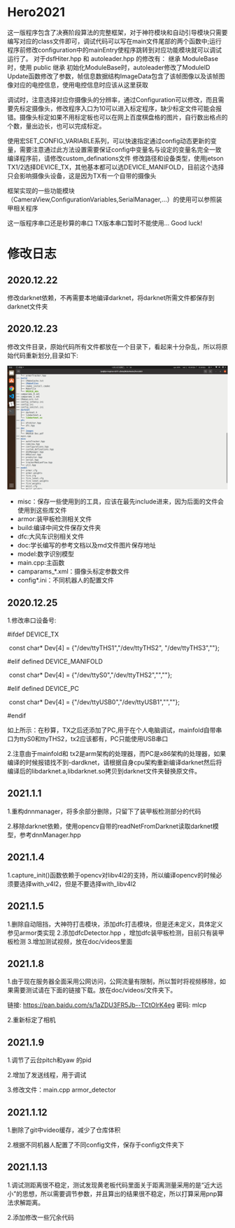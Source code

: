 # Hero2021

这一版程序包含了决赛阶段算法的完整框架，对于神符模块和自动引导模块只需要编写对应的class文件即可，调试代码可以写在main文件尾部的两个函数中;运行程序前修改configuration中的mainEntry使程序跳转到对应功能模块就可以调试运行了。
对于dsfHiter.hpp 和 autoleader.hpp 的修改有：
   继承 ModuleBase 时，使用 public 继承
   初始化ModuleBase时，autoleader修改了ModuleID
   Update函数修改了参数，帧信息数据结构ImageData包含了该帧图像以及该帧图像对应的电控信息，使用电控信息时应该从这里获取

调试时，注意选择对应你摄像头的分辨率，通过Configuration可以修改，而且需要先标定摄像头，修改程序入口为10可以进入标定程序，缺少标定文件可能会报错。摄像头标定如果不用标定板也可以在网上百度棋盘格的图片，自行数出格点的个数，量出边长，也可以完成标定。

使用宏SET_CONFIG_VARIABLE系列，可以快速指定通过config动态更新的变量，需要注意通过此方法设置需要保证config中变量名与设定的变量名完全一致
编译程序前，请修改custom_definations文件 修改路径和设备类型，使用jetson TX1/2选择DEVICE_TX，其他基本都可以选DEVICE_MANIFOLD，目前这个选择只会影响摄像头设备，这是因为TX有一个自带的摄像头

框架实现的一些功能模块（CameraView,ConfigurationVariables,SerialManager,...）的使用可以参照装甲相关程序

这一版程序串口还是秒算的串口 TX版本串口暂时不能使用...
Good luck!

# 修改日志
## 2020.12.22

修改darknet依赖，不再需要本地编译darknet，将darknet所需文件都保存到darknet文件夹

## 2020.12.23

修改文件目录，原始代码所有文件都放在一个目录下，看起来十分杂乱，所以将原始代码重新划分,目录如下:

![](doc/images/tree.png)

- misc：保存一些使用到的工具，应该在最先include进来，因为后面的文件会使用到这些库文件
- armor:装甲板检测相关文件
- build:编译中间文件保存文件夹
- dfc:大风车识别相关文件
- doc:学长编写的参考文档以及md文件图片保存地址
- model:数字识别模型
- main.cpp:主函数
- camparams_*.xml：摄像头标定参数文件
- config*.ini：不同机器人的配置文件

## 2020.12.25

1.修改串口设备号:

\#ifdef DEVICE_TX 

​        const char* Dev[4] = {"/dev/ttyTHS1","/dev/ttyTHS2", "/dev/ttyTHS3",""};

\#elif defined DEVICE_MANIFOLD

​        const char* Dev[4] = {"/dev/ttyS0","/dev/ttyTHS2","",""};

\#elif defined DEVICE_PC

​        const char* Dev[4] = {"/dev/ttyUSB0","/dev/ttyUSB1","",""};

\#endif

如上所示：在秒算，TX之后还添加了PC,用于在个人电脑调试，mainfold自带串口为ttyS0和ttyTHS2，tx2应该都有，PC只能使用USB串口

2.注意由于mainfold和 tx2是arm架构的处理器，而PC是x86架构的处理器，如果编译的时候报错找不到-dardknet，请根据自身cpu架构重新编译darknet然后将编译后的libdarknet.a,libdarknet.so拷贝到darknet文件夹替换原文件。

## 2021.1.1

1.重构dnnmanager，将多余部分删除，只留下了装甲板检测部分的代码

2.移除darknet依赖，使用opencv自带的readNetFromDarknet读取darknet模型，参考dnnManager.hpp

## 2021.1.4

1.capture_init()函数依赖于opencv对libv4l2的支持，所以编译opencv的时候必须要选择with_v4l2，但是不要选择with_libv4l2

## 2021.1.5

1.删除自动阻挡，大神符打击模块，添加dfc打击模块，但是还未定义，具体定义参见armor类实现
2.添加dfcDetector.hpp ，增加dfc装甲板检测，目前只有装甲板检测
3.增加测试视频，放在doc/videos里面

## 2021.1.8

1.由于现在服务器全面采用公网访问，公网流量有限制，所以暂时将视频移除，如果需要测试请在下面的链接下载。放在doc/videos/文件夹下。

链接: https://pan.baidu.com/s/1aZDU3FR5Jb--TCtOlrK4eg  密码: mlcp

2.重新标定了相机

## 2021.1.9

1.调节了云台pitch和yaw 的pid

2.增加了发送线程，用于调试

3.修改文件：main.cpp armor_detector

## 2021.1.12

1.删除了git中video缓存，减少了仓库体积

2.根据不同机器人配置了不同config文件，保存于config文件夹下

## 2021.1.13

1.调试测距离很不稳定，测试发现黄老板代码里面关于距离测量采用的是“近大远小”的思想，所以需要调节参数，并且算出的结果很不稳定，所以打算采用pnp算法求解距离。

2.添加修改一些冗余代码